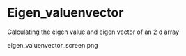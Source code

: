 # Eigen_valuenvector
Calculating the eigen value and eigen vector of an 2 d array

eigen_valuenvector_screen.png
